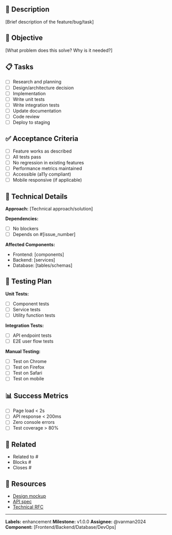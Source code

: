 ## 📝 Description
[Brief description of the feature/bug/task]

## 🎯 Objective
[What problem does this solve? Why is it needed?]

## 📋 Tasks
- [ ] Research and planning
- [ ] Design/architecture decision
- [ ] Implementation
- [ ] Write unit tests
- [ ] Write integration tests
- [ ] Update documentation
- [ ] Code review
- [ ] Deploy to staging

## ✅ Acceptance Criteria
- [ ] Feature works as described
- [ ] All tests pass
- [ ] No regression in existing features
- [ ] Performance metrics maintained
- [ ] Accessible (a11y compliant)
- [ ] Mobile responsive (if applicable)

## 🔧 Technical Details
**Approach:**
[Technical approach/solution]

**Dependencies:**
- [ ] No blockers
- [ ] Depends on #[issue_number]

**Affected Components:**
- Frontend: [components]
- Backend: [services]
- Database: [tables/schemas]

## 🧪 Testing Plan
**Unit Tests:**
- [ ] Component tests
- [ ] Service tests
- [ ] Utility function tests

**Integration Tests:**
- [ ] API endpoint tests
- [ ] E2E user flow tests

**Manual Testing:**
- [ ] Test on Chrome
- [ ] Test on Firefox
- [ ] Test on Safari
- [ ] Test on mobile

## 📊 Success Metrics
- [ ] Page load < 2s
- [ ] API response < 200ms
- [ ] Zero console errors
- [ ] Test coverage > 80%

## 🔗 Related
- Related to #
- Blocks #
- Closes #

## 📎 Resources
- [Design mockup]()
- [API spec]()
- [Technical RFC]()

---
**Labels:** enhancement
**Milestone:** v1.0.0
**Assignee:** @vanman2024
**Component:** [Frontend/Backend/Database/DevOps]